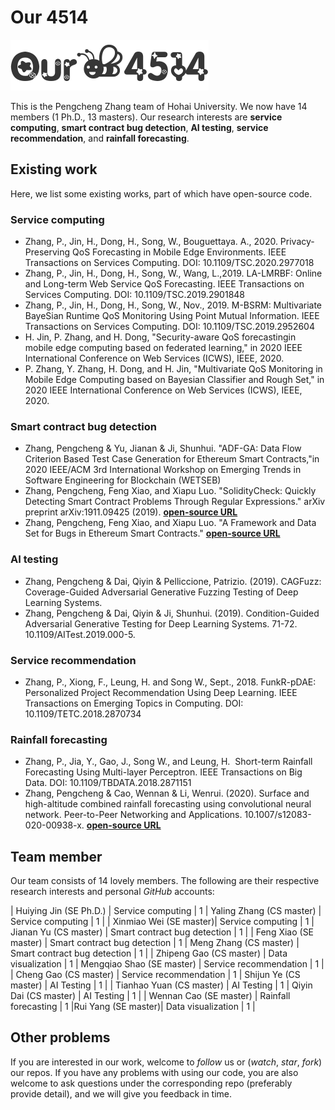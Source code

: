 # Our 4514
![logo](ourLogo.png)  


This is the Pengcheng Zhang team of Hohai University. We now have 14 members (1 Ph.D., 13 masters). Our research interests are **service computing**, **smart contract bug detection**, **AI testing**, **service recommendation**, and **rainfall forecasting**.


## Existing work
Here, we list some existing works, part of which have open-source code.
### Service computing
- Zhang, P., Jin, H., Dong, H., Song, W., Bouguettaya. A., 2020. Privacy-Preserving QoS Forecasting in Mobile Edge Environments. IEEE Transactions on Services Computing. DOI: 10.1109/TSC.2020.2977018
- Zhang, P., Jin, H., Dong, H., Song, W., Wang, L.,2019. LA-LMRBF: Online and Long-term Web Service QoS Forecasting. IEEE Transactions on Services Computing. DOI: 10.1109/TSC.2019.2901848
- Zhang, P., Jin, H., Dong, H., Song, W., Nov., 2019. M-BSRM: Multivariate BayeSian Runtime QoS Monitoring Using Point Mutual Information. IEEE Transactions on Services Computing. DOI: 10.1109/TSC.2019.2952604
- H. Jin, P. Zhang, and H. Dong, "Security-aware QoS forecastingin mobile edge computing based on federated learning," in 2020 IEEE International Conference on Web Services (ICWS), IEEE, 2020.  
- P. Zhang, Y. Zhang, H. Dong, and H. Jin, "Multivariate QoS Monitoring in Mobile Edge Computing based on Bayesian Classifier and Rough Set," in 2020 IEEE International Conference on Web Services (ICWS), IEEE, 2020.


### Smart contract bug detection
- Zhang, Pengcheng & Yu, Jianan & Ji, Shunhui. "ADF-GA: Data Flow Criterion Based Test Case Generation for Ethereum Smart Contracts,"in 2020 IEEE/ACM 3rd International Workshop on Emerging Trends in Software Engineering for Blockchain (WETSEB)
- Zhang, Pengcheng, Feng Xiao, and Xiapu Luo. "SolidityCheck: Quickly Detecting Smart Contract Problems Through Regular Expressions." arXiv preprint arXiv:1911.09425 (2019). [**open-source URL**](https://github.com/xf97/SolidityCheck)
- Zhang, Pengcheng, Feng Xiao, and Xiapu Luo. "A Framework and Data Set for Bugs in Ethereum Smart Contracts." [**open-source URL**](https://github.com/xf97/JiuZhou)


### AI testing
- Zhang, Pengcheng & Dai, Qiyin & Pelliccione, Patrizio. (2019). CAGFuzz: Coverage-Guided Adversarial Generative Fuzzing Testing of Deep Learning Systems. 
- Zhang, Pengcheng & Dai, Qiyin & Ji, Shunhui. (2019). Condition-Guided Adversarial Generative Testing for Deep Learning Systems. 71-72. 10.1109/AITest.2019.000-5. 

### Service recommendation
- Zhang, P., Xiong, F., Leung, H. and Song W., Sept., 2018. FunkR-pDAE: Personalized Project Recommendation Using Deep Learning. IEEE Transactions on Emerging Topics in Computing. DOI: 10.1109/TETC.2018.2870734


### Rainfall forecasting
- Zhang, P., Jia, Y., Gao, J., Song W., and Leung, H.  Short-term Rainfall Forecasting Using Multi-layer Perceptron. IEEE Transactions on Big Data. DOI: 10.1109/TBDATA.2018.2871151
- Zhang, Pengcheng & Cao, Wennan & Li, Wenrui. (2020). Surface and high-altitude combined rainfall forecasting using convolutional neural network. Peer-to-Peer Networking and Applications. 10.1007/s12083-020-00938-x. [**open-source URL**](https://github.com/HHUsimba/Surface-and-High-altitude-Combined-Rainfall-Forecasting-Using-Convolutional-Neural-Network)

## Team member
Our team consists of 14 lovely members. The following are their respective research interests and personal *GitHub* accounts:

| Huiying Jin (SE Ph.D.) | Service computing | 1 | Yaling Zhang (CS master) | Service computing | 1 |
| Xinmiao Wei (SE master)| Service computing | 1 | Jianan Yu (CS master)  | Smart contract bug detection | 1 |
| Feng Xiao (SE master) | Smart contract bug detection | 1 | Meng Zhang (CS master) | Smart contract bug detection | 1 |
| Zhipeng Gao (CS master) | Data visualization | 1 | Mengqiao Shao (SE master) | Service recommendation | 1 |
| Cheng Gao (CS master) | Service recommendation | 1 | Shijun Ye (CS master) | AI Testing | 1 |
| Tianhao Yuan (CS master) | AI Testing | 1 | Qiyin Dai (CS master) | AI Testing | 1 |
| Wennan Cao (SE master) | Rainfall forecasting | 1 |Rui Yang (SE master)| Data visualization | 1 |



## Other problems
If you are interested in our work, welcome to *follow* us or (*watch*, *star*, *fork*) our repos. If you have any problems with using our code, you are also welcome to ask questions under the corresponding repo (preferably provide detail), and we will give you feedback in time.
